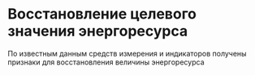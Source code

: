 # Восстановление целевого значения энергоресурса
По известным данным средств измерения и индикаторов получены признаки для восстановления величины энергоресурса

